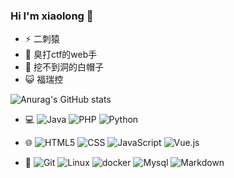 ### Hi I'm xiaolong 👋


- ⚡ 二刺猿
- 🤔 臭打ctf的web手
- 🤪 挖不到洞的白帽子
- 😺 福瑞控


![Anurag's GitHub stats](https://github-readme-stats.vercel.app/api?username=xiaolong22333&show_icons=true&theme=transparent)


- 💻 ![Java](https://img.shields.io/badge/-Java-333333?style=flat&logo=openjdk&logoColor=007396)
![PHP](https://img.shields.io/badge/-PHP-333333?style=flat&logo=php&logoColor=007396)
![Python](https://img.shields.io/badge/-Python-333333?style=flat&logo=Python&logoColor=007396)


- 🌐 ![HTML5](https://img.shields.io/badge/-HTML5-333333?style=flat&logo=HTML5)
![CSS](https://img.shields.io/badge/-CSS-333333?style=flat&logo=css3)
![JavaScript](https://img.shields.io/badge/-JavaScript-333333?style=flat&logo=JavaScript)
![Vue.js](https://img.shields.io/badge/-Vue.js-333333?style=flat&logo=Vue.js)

- 🔧 ![Git](https://img.shields.io/badge/-Git-333333?style=flat&logo=git)
![Linux](https://img.shields.io/badge/-Linux-333333?style=flat&logo=Linux&logoColor=FCC624)
![docker](https://img.shields.io/badge/-Docker-333333?style=flat&logo=Docker&logoColor=blue)
![Mysql](https://img.shields.io/badge/-Mysql-333333?style=flat&logo=Mysql&logoColor=FFFFFF)
![Markdown](https://img.shields.io/badge/-Markdown-333333?style=flat&logo=markdown)

<!--
**xiaolong22333/xiaolong22333** is a ✨ _special_ ✨ repository because its `README.md` (this file) appears on your GitHub profile.

Here are some ideas to get you started:

- 🔭 I’m currently working on ...
- 🌱 I’m currently learning ...
- 👯 I’m looking to collaborate on ...
- 🤔 I’m looking for help with ...
- 💬 Ask me about ...
- 📫 How to reach me: ...
- 😄 Pronouns: ...
- ⚡ Fun fact: ...
-->
